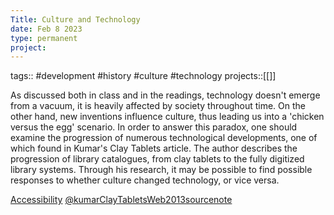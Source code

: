 ```yaml
---
Title: Culture and Technology
date: Feb 8 2023
type: permanent
project:
---
```


tags::  #development #history #culture #technology
projects::[[]]

As discussed both in class and in the readings, technology doesn't emerge from a vacuum, it is heavily affected by society throughout time. On the other hand, new inventions influence culture, thus leading us into a 'chicken versus the egg' scenario. In order to answer this paradox, one should examine the progression of numerous technological developments, one of which found in Kumar's Clay Tablets article. The author describes the progression of library catalogues, from clay tablets to the fully digitized library systems. Through his research, it may be possible to find possible responses to whether culture changed technology, or vice versa.

[Accessibility](Accessibility.md)
[@kumarClayTabletsWeb2013sourcenote](@kumarClayTabletsWeb2013sourcenote.md)

